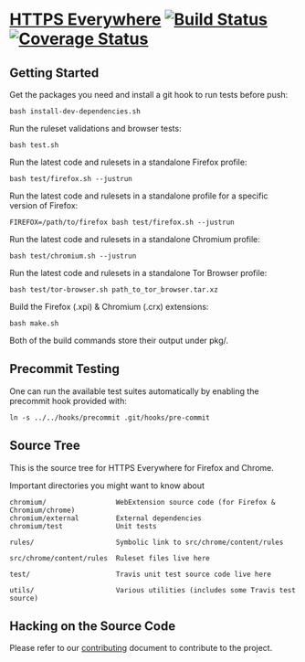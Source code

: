 [HTTPS Everywhere](https://www.eff.org/https-everywhere) [![Build Status](https://travis-ci.org/EFForg/https-everywhere.svg?branch=master)](https://travis-ci.org/EFForg/https-everywhere)
[![Coverage Status](https://coveralls.io/repos/github/EFForg/https-everywhere/badge.svg?branch=master)](https://coveralls.io/github/EFForg/https-everywhere?branch=master)
================

Getting Started
---------------

Get the packages you need and install a git hook to run tests before push:

    bash install-dev-dependencies.sh

Run the ruleset validations and browser tests:

    bash test.sh

Run the latest code and rulesets in a standalone Firefox profile:

    bash test/firefox.sh --justrun

Run the latest code and rulesets in a standalone profile for a specific version of Firefox:

    FIREFOX=/path/to/firefox bash test/firefox.sh --justrun

Run the latest code and rulesets in a standalone Chromium profile:

    bash test/chromium.sh --justrun

Run the latest code and rulesets in a standalone Tor Browser profile:

    bash test/tor-browser.sh path_to_tor_browser.tar.xz

Build the Firefox (.xpi) & Chromium (.crx) extensions:

    bash make.sh

Both of the build commands store their output under pkg/.

Precommit Testing
-----------------

One can run the available test suites automatically by enabling the precommit
hook provided with:

    ln -s ../../hooks/precommit .git/hooks/pre-commit

Source Tree
-----------

This is the source tree for HTTPS Everywhere for Firefox and Chrome.

Important directories you might want to know about


    chromium/                 WebExtension source code (for Firefox & Chromium/chrome)
    chromium/external         External dependencies
    chromium/test             Unit tests

    rules/                    Symbolic link to src/chrome/content/rules

    src/chrome/content/rules  Ruleset files live here

    test/                     Travis unit test source code live here

    utils/                    Various utilities (includes some Travis test source)

Hacking on the Source Code
--------------------------

Please refer to our [contributing](CONTRIBUTING.md) document to contribute to the project.
